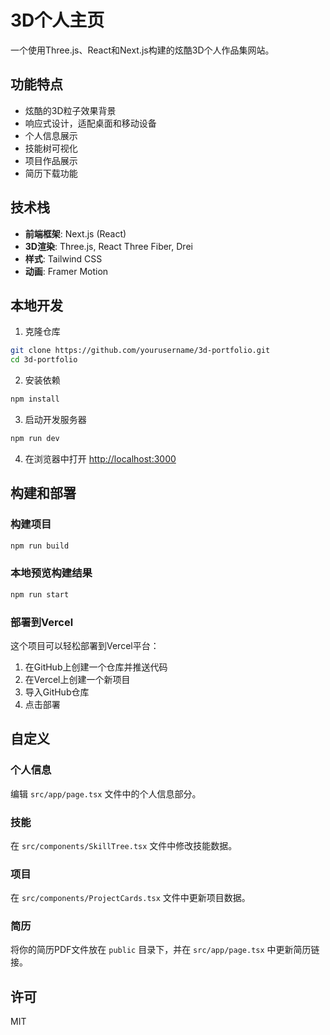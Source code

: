 # 3D个人主页

一个使用Three.js、React和Next.js构建的炫酷3D个人作品集网站。

## 功能特点

- 炫酷的3D粒子效果背景
- 响应式设计，适配桌面和移动设备
- 个人信息展示
- 技能树可视化
- 项目作品展示
- 简历下载功能

## 技术栈

- **前端框架**: Next.js (React)
- **3D渲染**: Three.js, React Three Fiber, Drei
- **样式**: Tailwind CSS
- **动画**: Framer Motion

## 本地开发

1. 克隆仓库

```bash
git clone https://github.com/yourusername/3d-portfolio.git
cd 3d-portfolio
```

2. 安装依赖

```bash
npm install
```

3. 启动开发服务器

```bash
npm run dev
```

4. 在浏览器中打开 [http://localhost:3000](http://localhost:3000)

## 构建和部署

### 构建项目

```bash
npm run build
```

### 本地预览构建结果

```bash
npm run start
```

### 部署到Vercel

这个项目可以轻松部署到Vercel平台：

1. 在GitHub上创建一个仓库并推送代码
2. 在Vercel上创建一个新项目
3. 导入GitHub仓库
4. 点击部署

## 自定义

### 个人信息

编辑 `src/app/page.tsx` 文件中的个人信息部分。

### 技能

在 `src/components/SkillTree.tsx` 文件中修改技能数据。

### 项目

在 `src/components/ProjectCards.tsx` 文件中更新项目数据。

### 简历

将你的简历PDF文件放在 `public` 目录下，并在 `src/app/page.tsx` 中更新简历链接。

## 许可

MIT
